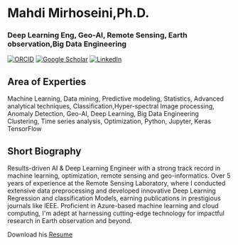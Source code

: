 # Mahdi Mirhoseini,Ph.D. 

### Deep Learning Eng, Geo-AI, Remote Sensing, Earth observation,Big Data Engineering

[![ORCID](https://img.shields.io/badge/ORCID-green)](https://orcid.org/0000-0002-0454-8626)
[![Google Scholar](https://img.shields.io/badge/Google_Scholar-red)](https://scholar.google.com/citations?user=I46BmaIAAAAJ&hl=en)
[![LinkedIn](https://img.shields.io/badge/LinkedIn-0077B5?style=for-the-badge&logo=linkedin&logoColor=white)](https://www.linkedin.com/in/mahdi-mirhoseini/)

## Area of Experties 
 Machine Learning, Data mining, Predictive modeling, Statistics, Advanced analytical techniques, Classification,Hyper-spectral Image processing, Anomaly Detection, Geo-AI, Deep Learning, Big Data Engineering
Clustering, Time series analysis, Optimization, Python, Jupyter, Keras TensorFlow

## Short Biography

Results-driven AI \& Deep Learning Engineer with a strong track record in machine learning,  optimization, remote sensing and geo-informatics. Over 5 years of experience at the Remote Sensing Laboratory, where I conducted extensive data preprocessing and developed innovative Deep Learning Regression and classification Models, earning publications in prestigious journals like IEEE. Proficient in Azure-based machine learning and cloud computing, I'm adept at harnessing cutting-edge technology for impactful research in Earth observation and beyond.

Download his [Resume](https://drive.google.com/file/d)
